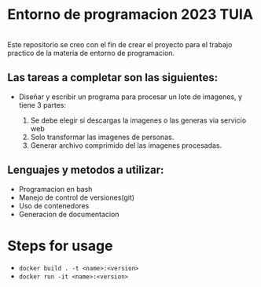 # Entorno de programacion 2023 TUIA
<br>
Este repositorio se creo con el fin de crear el proyecto para el trabajo practico de la materia de entorno de
programacion. <br>

## Las tareas a completar son las siguientes:

- Diseñar y escribir un programa para procesar un lote de imagenes, y tiene 3 partes:

  1. Se debe elegir si descargas la imagenes o las generas via servicio web
  2. Solo transformar las imagenes de personas.
  3. Generar archivo comprimido del las imagenes procesadas.


## Lenguajes y metodos a utilizar:

- Programacion en bash
- Manejo de control de versiones(git)
- Uso de contenedores
- Generacion de documentacion

# Steps for usage

- `docker build . -t <name>:<version>`
- `docker run -it <name>:<version>`